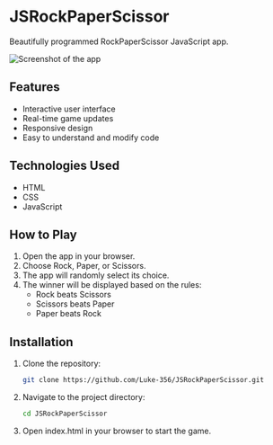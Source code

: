 # JSRockPaperScissor

Beautifully programmed RockPaperScissor JavaScript app.

![Screenshot of the app]([https://github.com/your-username/your-repository/blob/master/images/screenshot.png](https://github.com/Luke-356/JSRockPaperScissor/blob/23f3ae5f879cb2a63ac19204d36cc65a3ade898e/Images/rps.png))

## Features
- Interactive user interface
- Real-time game updates
- Responsive design
- Easy to understand and modify code

## Technologies Used
- HTML
- CSS
- JavaScript

## How to Play
1. Open the app in your browser.
2. Choose Rock, Paper, or Scissors.
3. The app will randomly select its choice.
4. The winner will be displayed based on the rules:
   - Rock beats Scissors
   - Scissors beats Paper
   - Paper beats Rock

## Installation
1. Clone the repository:
   ```bash
   git clone https://github.com/Luke-356/JSRockPaperScissor.git

2. Navigate to the project directory:
   ```bash
   cd JSRockPaperScissor

3. Open index.html in your browser to start the game.
